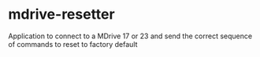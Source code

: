 # mdrive-resetter
Application to connect to a MDrive 17 or 23 and send the correct sequence of commands to reset to factory default
